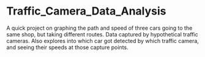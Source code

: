 # Traffic_Camera_Data_Analysis
A quick project on graphing the path and speed of three cars going to the same shop, but taking different routes. Data captured by hypothetical traffic cameras. 
Also explores into which car got detected by which traffic camera, and seeing their speeds at those capture points. 
